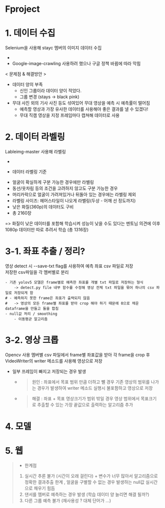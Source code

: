 # Fproject


# 1. 데이터 수집
Selenium을 사용해 stayc 멤버의 이미지 데이터 수집
- [](https://github.com/SeleniumHQ/selenium)
- Google-image-crawling 사용하려 했으나 구글 정책 바뀜에 따라 막힘


< 문제점 & 해결방안 >
- 데이터 양의 부족
    - 신인 그룹이라 데이터 양이 적었다.
    - 그룹 변경 (stays -> black pink)
- 무대 사진 외의 기사 사진 등도 섞여있어 무대 영상을 예측 시 예측률이 떨어짐
    - 예측할 영상과 가장 유사한 데이터를 사용해야 좋은 결과를 낼 수 있겠다! 
    - 무대 직캠 영상을 지정 프레임마다 캡쳐해 데이터로 사용


# 2.  데이터 라벨링    
Lableimg-master 사용해 라벨링    
- [](https://github.com/tzutalin/labelImg)
* 데이터 라벨링 기준     
- 얼굴이 확실하게 구분 가능한 경우에만 라벨링    
- 동선/옷차림 등의 조건을 고려하지 않고도 구분 가능한 경우    
- 머리카락으로 얼굴이 가려져있거나 뒤돌아 있는 경우에는 라벨링 제외    
- 라벨링 사이즈: 헤어스타일이 나오게 라벨링(두상 - 어깨 선 정도까지)    
- 낮은 화질(360p)의 데이터도 구비    
- 총 2160장    


=> 화질이 낮은 데이터를 포함해 학습시켜 성능이 낮을 수도 있다는 멘토님 의견에 이후 1080p 데이터만 따로 추려서 학습 (총 1316장)        


# 3-1. 좌표 추출 / 정리?
영상 detect 시 --save-txt flag를 사용하여 예측 좌표 csv 파일로 저장    
저장한 csv파일을 각 멤버별로 분리    


	- 기존 yolov5 모델은 frame별로 예측한 좌표를 개별 txt 파일로 저장하는 형식    
		-> detect.py file 내부 함수를 수정해 영상 전체 txt 파일을 묶어 하나의 csv 파일로 저장되게 함
	# - 예측하지 못한 frame은 좌표가 출력되지 않음    
	#	-> 영상의 모든 frame별 좌표를 받아 crop 해야 하기 때문에 0으로 채운 dataframe을 만들고 둘을 합침    
	- null값 처리 / smoothing    
		- 이동평균 알고리즘      


# 3-2. 영상 크롭
Opencv 사용
멤버별 csv 파일에서 frame별 좌표값을 받아 각 frame을 crop 후 VideoWriter의 writer 메소드를 사용해 영상으로 저장


- 일부 프레임이 빠지고 저장되는 경우 발생    
    - > 원인 : 좌표에서 목표 범위 만큼 더하고 뺄 경우 기존 영상의 범위를 나가는 경우가 발생하여 writer 메소드 실행시 불포함하고 영상으로 저장    
    - > 해결 : 좌표 + 목표 영상크기가 범위 밖일 경우 영상 범위에서 목표크기로 추출할 수 있는 가장 끝값으로 출력하는 알고리즘 추가       


# 4. 모델


# 5. 웹

 
> -  한계점
> 1. 실시간 추론 불가 (시간이 오래 걸린다) + 변수가 너무 많아서 알고리즘으로 정확한 결과추출 한계 , 얼굴을 구별할 수 없는 경우 발생하는 null값 실시간으로 채우기 힘듬
> 2. 댄서를 멤버로 예측하는 경우 발생 (학습 데이터 양 늘리면 해결 될까?)
> 3. 다른 그룹 예측 불가 (재사용성 ? 대체 단어가 …)
